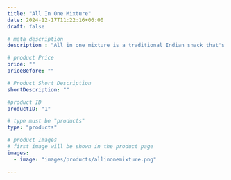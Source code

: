 ```yaml
---
title: "All In One Mixture"
date: 2024-12-17T11:22:16+06:00
draft: false

# meta description
description : "All in one mixture is a traditional Indian snack that's a combination of crunchy nuts, sev, boondi, and spices. It's a popular snack that can be enjoyed with tea or on its own."

# product Price
price: ""
priceBefore: ""

# Product Short Description
shortDescription: ""

#product ID
productID: "1"

# type must be "products"
type: "products"

# product Images
# first image will be shown in the product page
images:
  - image: "images/products/allinonemixture.png"

---
```


